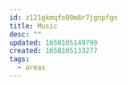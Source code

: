 ```yaml
---
id: z121gkmqfo09m8r7jgnpfgn
title: Music
desc: ""
updated: 1658105149799
created: 1658105133277
tags:
  - areas
---
```

